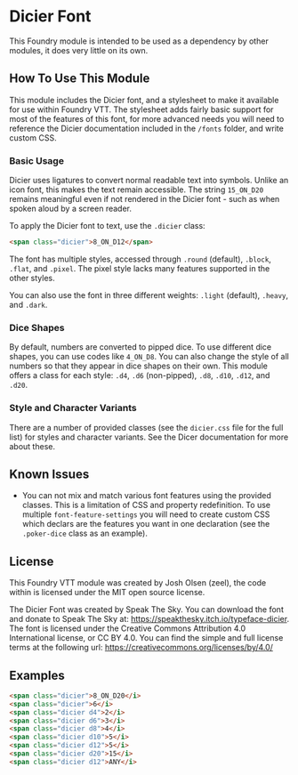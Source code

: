 # Dicier Font
This Foundry module is intended to be used as a dependency by other modules, it does very little on its own.

## How To Use This Module
This module includes the Dicier font, and a stylesheet to make it available for use within Foundry VTT. The stylesheet adds fairly basic support for most of the features of this font, for more advanced needs you will need to reference the Dicier documentation included in the `/fonts` folder, and write custom CSS.

### Basic Usage
Dicier uses ligatures to convert normal readable text into symbols. Unlike an icon font, this makes the text remain accessible. The string `15_ON_D20` remains meaningful even if not rendered in the Dicier font - such as when spoken aloud by a screen reader.

To apply the Dicier font to text, use the `.dicier` class:
```html
<span class="dicier">8_ON_D12</span>
```

The font has multiple styles, accessed through `.round` (default), `.block`, `.flat`, and `.pixel`. The pixel style lacks many features supported in the other styles.

You can also use the font in three different weights: `.light` (default), `.heavy`, and `.dark`.

### Dice Shapes
By default, numbers are converted to pipped dice. To use different dice shapes, you can use codes like `4_ON_D8`. You can also change the style of all numbers so that they appear in dice shapes on their own. This module offers a class for each style: `.d4`, `.d6` (non-pipped), `.d8`, `.d10`, `.d12`, and `.d20`.

### Style and Character Variants
There are a number of provided classes (see the `dicier.css` file for the full list) for styles and character variants. See the Dicer documentation for more about these.

## Known Issues
- You can not mix and match various font features using the provided classes. This is a limitation of CSS and property redefinition. To use multiple `font-feature-settings` you will need to create custom CSS which declars are the features you want in one declaration (see the `.poker-dice` class as an example).

## License
This Foundry VTT module was created by Josh Olsen (zeel), the code within is licensed under the MIT open source license.

The Dicier Font was created by Speak The Sky. You can download the font and donate to Speak The Sky at: https://speakthesky.itch.io/typeface-dicier. The font is licensed under the Creative Commons Attribution 4.0 International license, or CC BY 4.0. You can find the simple and full license terms at the following url: https://creativecommons.org/licenses/by/4.0/


## Examples
```html
<span class="dicier">8_ON_D20</i>
<span class="dicier">6</i>
<span class="dicier d4">2</i>
<span class="dicier d6">3</i>
<span class="dicier d8">4</i>
<span class="dicier d10">5</i>
<span class="dicier d12">5</i>
<span class="dicier d20">15</i>
<span class="dicier d12">ANY</i>
```